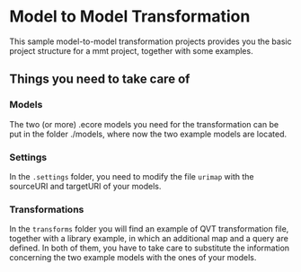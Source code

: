 # Model to Model Transformation

This sample model-to-model transformation projects provides you the basic project structure for a mmt project, together with some examples.

## Things you need to take care of

### Models
The two (or more) .ecore models you need for the transformation can be put in the folder ./models, where now the two example models are located. 

### Settings
In the ``.settings`` folder, you need to modify the file ``urimap`` with the sourceURI and targetURI of your models.

### Transformations
In the ``transforms`` folder you will find an example of QVT transformation file, together with a library example, in which an additional map and a query are defined. In both of them, you have to take care to substitute the information concerning the two example models with the ones of your models. 